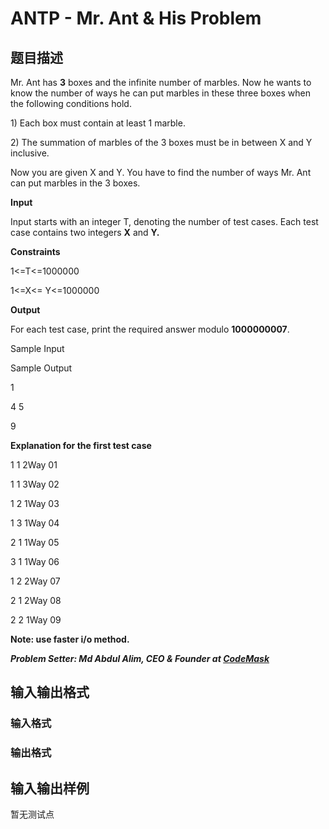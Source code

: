 # ANTP - Mr. Ant &amp; His Problem

## 题目描述

Mr. Ant has **3** boxes and the infinite number of marbles. Now he wants to know the number of ways he can put marbles in these three boxes when the following conditions hold.

1\) Each box must contain at least 1 marble.

2\) The summation of marbles of the 3 boxes must be in between X and Y inclusive.

Now you are given X and Y. You have to find the number of ways Mr. Ant can put marbles in the 3 boxes.

**Input**

Input starts with an integer T, denoting the number of test cases. Each test case contains two integers **X** and **Y.**

**Constraints**

1<=T<=1000000

1<=X<= Y<=1000000

**Output**

For each test case, print the required answer modulo **1000000007**.

Sample Input

Sample Output

1

4 5

9

**Explanation for the first test case**

1 1 2Way 01

1 1 3Way 02

1 2 1Way 03

1 3 1Way 04

2 1 1Way 05

3 1 1Way 06

1 2 2Way 07

2 1 2Way 08

2 2 1Way 09

**Note: use faster i/o method.**

**_Problem Setter: Md Abdul Alim, CEO & Founder at [CodeMask](https://www.facebook.com/codemaskcp)_**

## 输入输出格式

### 输入格式

### 输出格式

## 输入输出样例

暂无测试点

